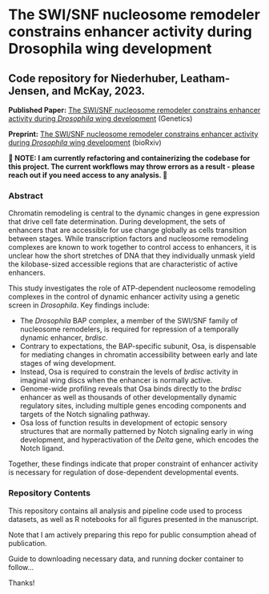 # The SWI/SNF nucleosome remodeler constrains enhancer activity during Drosophila wing development

## Code repository for Niederhuber, Leatham-Jensen, and McKay, 2023.

**Published Paper:** [The SWI/SNF nucleosome remodeler constrains enhancer activity during _Drosophila_ wing development](https://academic.oup.com/genetics/article/226/2/iyad196/7394852?login=true) (Genetics)

**Preprint:** [The SWI/SNF nucleosome remodeler constrains enhancer activity during _Drosophila_ wing development](https://www.biorxiv.org/content/10.1101/2023.07.17.549384v1) (bioRxiv)

**🚧 NOTE: I am currently refactoring and containerizing the codebase for this project. The current workflows may throw errors as a result - please reach out if you need access to any analysis. 🚧**

### Abstract
Chromatin remodeling is central to the dynamic changes in gene expression that drive cell fate determination. During development, the sets of enhancers that are accessible for use change globally as cells transition between stages. While transcription factors and nucleosome remodeling complexes are known to work together to control access to enhancers, it is unclear how the short stretches of DNA that they individually unmask yield the kilobase-sized accessible regions that are characteristic of active enhancers.

This study investigates the role of ATP-dependent nucleosome remodeling complexes in the control of dynamic enhancer activity using a genetic screen in _Drosophila_. Key findings include:
*   The _Drosophila_ BAP complex, a member of the SWI/SNF family of nucleosome remodelers, is required for repression of a temporally dynamic enhancer, _brdisc_.
*   Contrary to expectations, the BAP-specific subunit, Osa, is dispensable for mediating changes in chromatin accessibility between early and late stages of wing development.
*   Instead, Osa is required to constrain the levels of _brdisc_ activity in imaginal wing discs when the enhancer is normally active.
*   Genome-wide profiling reveals that Osa binds directly to the _brdisc_ enhancer as well as thousands of other developmentally dynamic regulatory sites, including multiple genes encoding components and targets of the Notch signaling pathway.
*   Osa loss of function results in development of ectopic sensory structures that are normally patterned by Notch signaling early in wing development, and hyperactivation of the _Delta_ gene, which encodes the Notch ligand.

Together, these findings indicate that proper constraint of enhancer activity is necessary for regulation of dose-dependent developmental events.

### Repository Contents
This repository contains all analysis and pipeline code used to process datasets, as well as R notebooks for all figures presented in the manuscript.

Note that I am actively preparing this repo for public consumption ahead of publication.

Guide to downloading necessary data, and running docker container to follow...

Thanks!